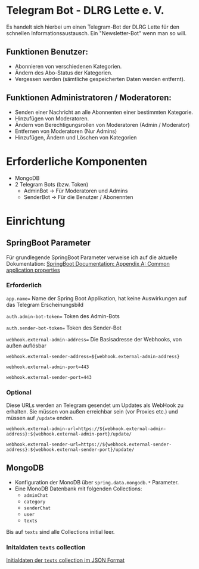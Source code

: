 # Telegram Bot - DLRG Lette e. V.
Es handelt sich hierbei um einen Telegram-Bot der DLRG Lette 
für den schnellen Informationsaustausch. Ein "Newsletter-Bot" wenn man so will.

## Funktionen Benutzer:
- Abonnieren von verschiedenen Kategorien.
- Ändern des Abo-Status der Kategorien.
- Vergessen werden (sämtliche gespeicherten Daten werden entfernt).

## Funktionen Administratoren / Moderatoren:
- Senden einer Nachricht an alle Abonnenten einer bestimmten Kategorie.
- Hinzufügen von Moderatoren.
- Ändern von Berechtigungsrollen von Moderatoren (Admin / Moderator)
- Entfernen von Moderatoren (Nur Admins)
- Hinzufügen, Ändern und Löschen von Kategorien


# Erforderliche Komponenten
- MongoDB
- 2 Telegram Bots (bzw. Token)
    - AdminBot -> Für Moderatoren und Admins
    - SenderBot -> Für die Benutzer / Abonennten
    
# Einrichtung
## SpringBoot Parameter
 Für grundlegende SpringBoot Parameter verweise ich auf die aktuelle
 Dokumentation: [SpringBoot Documentation: Appendix A: Common application
           properties](https://docs.spring.io/spring-boot/docs/current/reference/html/common-application-properties.html)

### Erforderlich

`app.name=` Name der Spring Boot Applikation, hat keine Auswirkungen auf
das Telegram Erscheinungsbild

`auth.admin-bot-token=` Token des Admin-Bots

`auth.sender-bot-token=` Token des Sender-Bot

`webhook.external-admin-address=` Die Basisadresse der Webhooks, von
außen auflösbar

`webhook.external-sender-address=${webhook.external-admin-address}`

`webhook.external-admin-port=443`

`webhook.external-sender-port=443`

### Optional
Diese URLs werden an Telegram gesendet um Updates als WebHook zu
erhalten. Sie müssen von außen erreichbar sein (vor Proxies etc.) und
müssen auf `/update` enden.

`webhook.external-admin-url=https://${webhook.external-admin-address}:${webhook.external-admin-port}/update/`

`webhook.external-sender-url=https://${webhook.external-sender-address}:${webhook.external-sender-port}/update/`

## MongoDB
- Konfiguration der MonoDB über `spring.data.mongodb.*` Parameter.
- Eine MonoDB Datenbank mit folgenden Collections:
    - `adminChat`
    - `category`
    - `senderChat`
    - `user`
    - `texts`

Bis auf `texts` sind alle Collections initial leer.
### Initaldaten `texts` collection
[Initialdaten der `texts` collection im JSON Format](texts.collection.initial.json)